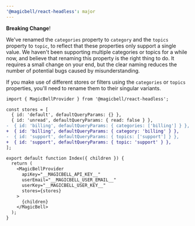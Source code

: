 ```yaml
---
'@magicbell/react-headless': major
---
```


**Breaking Change**!

We've renamed the `categories` property to `category` and the `topics` property to `topic`, to reflect that these properties only support a single value. We haven't been supporting multiple categories or topics for a while now, and believe that renaming this property is the right thing to do. It requires a small change on your end, but the clear naming reduces the number of potential bugs caused by misunderstanding.

If you make use of different stores or filters using the `categories` or `topics` properties, you'll need to rename them to their singular variants.

```diff
import { MagicBellProvider } from '@magicbell/react-headless';

const stores = [
  { id: 'default', defaultQueryParams: {} },
  { id: 'unread', defaultQueryParams: { read: false } },
-  { id: 'billing', defaultQueryParams: { categories: ['billing'] } },
+  { id: 'billing', defaultQueryParams: { category: 'billing' } },
-  { id: 'support', defaultQueryParams: { topics: ['support'] } },
+  { id: 'support', defaultQueryParams: { topic: 'support' } },
];

export default function Index({ children }) {
  return (
    <MagicBellProvider
      apiKey="__MAGICBELL_API_KEY__"
      userEmail="__MAGICBELL_USER_EMAIL__"
      userKey="__MAGICBELL_USER_KEY__"
      stores={stores}
    >
      {children}
    </MagicBell>
  );
}
```
